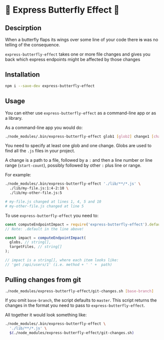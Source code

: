 🦋 Express Butterfly Effect 🦋
==============================

## Descirption

When a butterfly flaps its wings over some line of your code there ~~is~~ was no
telling of the consequence.

`express-butterfly-effect` takes one or more file changes and gives you back
which express endpoints might be affected by those changes

## Installation

```sh
npm i --save-dev express-butterfly-effect
```

## Usage

You can either use `express-butterfly-effect` as a command-line app or as a
library.

As a command-line app you would do:

```sh
./node_modules/.bin/express-butterfly-effect glob1 [glob2] change1 [change2]
```

You need to specify at least one glob and one change. Globs are used to find all
the `.js` files in your project.

A change is a path to a file, followed by a `:` and then a line number or line
range (`start-count`), possibly followed by other `:` plus line or
range.

For example:

```sh
./node_modules/.bin/express-butterfly-effect './lib/**/*.js' \
  ./lib/my-file.js:1:4-2:10 \
  ./lib/my-other-file.js:5

# my-file.js changed at lines 1, 4, 5 and 10
# my-other-file.js changed at line 5
```

To use `express-butterfly-effect` you need to:

```js
const computeEndpointImpact = require('express-butterfly-effect').default;
// Note: .default in the line above!

const impact = computeEndpointImpact(
  globs, // string[],
  targetFiles, // string[]
);

// impact is a string[], where each item looks like:
// 'get /api/users/1' (i.e. method + ' ' +  path)
```

## Pulling changes from git

```sh
./node_modules/express-butterfly-effect/git-changes.sh [base-branch]
```

If you omit `base-branch`, the script defaults to `master`. This script returns
the changes in the format you need to pass to `express-butterfly-effect`.

All together it would look something like:

```sh
./node_modules/.bin/express-butterfly-effect \
  './lib/**/*.js' \
  $(./node_modules/express-butterfly-effect/git-changes.sh)
```

